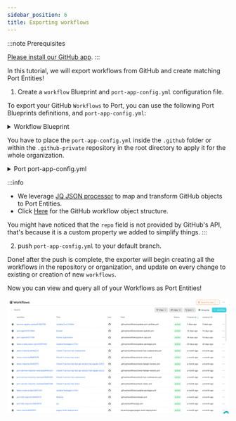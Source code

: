 ```yaml
---
sidebar_position: 6
title: Exporting workflows
---
```


:::note Prerequisites

[Please install our GitHub app](./installation).
:::

In this tutorial, we will export workflows from GitHub and create matching Port Entities!

1. Create a `workflow` Blueprint and `port-app-config.yml` configuration file.

To export your GitHub `Workflows` to Port, you can use the following Port Blueprints definitions, and `port-app-config.yml`:

<details>
<summary> Workflow Blueprint </summary>

```json showLineNumbers
{
  "identifier": "workflow",
  "title": "Workflow",
  "icon": "Github",
  "schema": {
    "properties": {
      "path": {
        "title": "Path",
        "type": "string"
      },
      "status": {
        "title": "Status",
        "type": "string",
        "enum": [
          "active",
          "deleted",
          "disabled_fork",
          "disabled_inactivity",
          "disabled_manually"
        ],
        "enumColors": {
          "active": "green",
          "deleted": "red"
        }
      },
      "createdAt": {
        "title": "Created At",
        "type": "string",
        "format": "date-time"
      },
      "updatedAt": {
        "title": "Updated At",
        "type": "string",
        "format": "date-time"
      },
      "deletedAt": {
        "title": "Deleted At",
        "type": "string",
        "format": "date-time"
      },
      "link": {
        "title": "Link",
        "type": "string",
        "format": "url"
      }
    },
    "required": []
  },
  "mirrorProperties": {},
  "
  "calculationProperties": {},
  "relations": {}
}
```

</details>

You have to place the `port-app-config.yml` inside the `.github` folder or within the `.github-private` repository in the root directory to apply it for the whole organization.

<details>

<summary> Port port-app-config.yml </summary>

```yaml showLineNumbers
resources:
  - kind: workflow
    selector:
      query: "true"
    port:
      entity:
        mappings:
          identifier: ".repo + (.id|tostring)"
          title: ".name"
          blueprint: '"workflow"'
          properties:
            path: ".path"
            status: ".state"
            createdAt: ".created_at"
            updatedAt: ".updated_at"
            link: ".html_url"
```

</details>

:::info

- We leverage [JQ JSON processor](https://stedolan.github.io/jq/manual/) to map and transform GitHub objects to Port Entities.
- Click [Here](https://docs.github.com/en/rest/actions/workflows?apiVersion=2022-11-28#get-a-workflow) for the GitHub workflow object structure.

You might have noticed that the `repo` field is not provided by GitHub's API, that's because it is a custom property we added to simplify things.
:::

2. push `port-app-config.yml` to your default branch.

Done! after the push is complete, the exporter will begin creating all the workflows in the repository or organization, and update on every change to existing or creation of new `workflows`.

Now you can view and query all of your Workflows as Port Entities!

![Developer Portal GitHub Workflows](../../../static/img/integrations/github-app/GitHubWorkflows.png)
